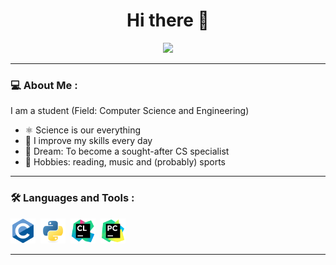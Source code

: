 <div id="header" align="center">
  <h1>
    Hi there 👋
  </h1>
  <img src=https://media.giphy.com/media/v1.Y2lkPTc5MGI3NjExaXM1anNjOGVydnl3ZGZ4OWxwamM0dGRoNm5tbGxlOXFwMmU2eGFzYyZlcD12MV9pbnRlcm5hbF9naWZfYnlfaWQmY3Q9Zw/QX15lZJbifeQPzcNDt/giphy.gif)https://media.giphy.com/media/v1.Y2lkPTc5MGI3NjExaXM1anNjOGVydnl3ZGZ4OWxwamM0dGRoNm5tbGxlOXFwMmU2eGFzYyZlcD12MV9pbnRlcm5hbF9naWZfYnlfaWQmY3Q9Zw/QX15lZJbifeQPzcNDt/giphy.gif width="200"/>
</div>

---

### 💻 About Me :
I am a student (Field: Computer Science and Engineering)
- ⚛️ Science is our everything
- 💪 I improve my skills every day
- 💭 Dream: To become a sought-after CS specialist
- 🌆 Hobbies: reading, music and (probably) sports

---

### :hammer_and_wrench: Languages and Tools :
<div>
  <img src=https://github.com/devicons/devicon/blob/master/icons/c/c-original.svg title="C" alt="C" width="40" height="40"/>&nbsp;
  <img src=https://github.com/devicons/devicon/blob/master/icons/python/python-original.svg title="Python" alt="Python" width="40" height="40"/>&nbsp;
  <img src=https://github.com/devicons/devicon/blob/master/icons/clion/clion-original.svg title="Clion" alt="Clion" width="40" height="40"/>&nbsp;
  <img src=https://github.com/devicons/devicon/blob/master/icons/pycharm/pycharm-original.svg title="Pycharm" alt="Pycharm" width="40" height="40"/>&nbsp;
</div>

---
